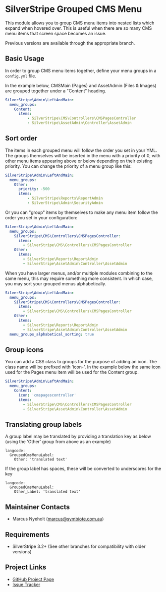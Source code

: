 # SilverStripe Grouped CMS Menu

This module allows you to group CMS menu items into nested lists which expand when hovered over. This is useful when 
there are so many CMS menu items that screen space becomes an issue.

Previous versions are available through the appropriate branch.

## Basic Usage

In order to group CMS menu items together, define your menu groups in a `config.yml` file.

In the example below, CMSMain (Pages) and AssetAdmin (Files &amp; Images) are grouped
together under a "Content" heading.

```yml
SilverStripe\Admin\LeftAndMain:
  menu_groups:
    Content:
      items:
          - SilverStripe\CMS\Controllers\CMSPagesController
          - SilverStripe\AssetAdmin\Controller\AssetAdmin
```

## Sort order

The items in each grouped menu will follow the order you set in your YML. The groups 
themselves will be inserted in the menu with a priority of 0, with other menu items 
appearing above or below depending on their existing priority.
You can change the priority of a menu group like this:

```yml
SilverStripe\Admin\LeftAndMain:
  menu_groups:
    Other:
      priority: -500
      items:
          - SilverStripe\Reports\ReportAdmin
          - SilverStripe\Admin\SecurityAdmin
```

Or you can "group" items by themselves to make any menu item follow the order you set in your configuration:

```yml
SilverStripe\Admin\LeftAndMain:
  menu_groups:
    SilverStripe\CMS\Controllers\CMSPagesController:
      items:
        - SilverStripe\CMS\Controllers\CMSPagesController
    Other:
      items:
        - SilverStripe\Reports\ReportAdmin
        - SilverStripe\AssetAdmin\Controller\AssetAdmin
```

When you have larger menus, and/or multiple modules combining to the same menu, this may require something more consistent. In which case, you may sort your grouped menus alphabetically.

```yml
SilverStripe\Admin\LeftAndMain:
  menu_groups:
    SilverStripe\CMS\Controllers\CMSPagesController:
      items:
        - SilverStripe\CMS\Controllers\CMSPagesController
    Other:
      items:
        - SilverStripe\Reports\ReportAdmin
        - SilverStripe\AssetAdmin\Controller\AssetAdmin
  menu_groups_alphabetical_sorting: true
```

## Group icons

You can add a CSS class to groups for the purpose of adding an icon. The class name will be prefixed with 'icon-'.
In the example below the same icon used for the Pages menu item will be used for the Content group.

```yml
SilverStripe\Admin\LeftAndMain:
  menu_groups:
    Content:
      icon: 'cmspagescontroller'
      items:
        - SilverStripe\CMS\Controllers\CMSPagesController
        - SilverStripe\AssetAdmin\Controller\AssetAdmin
```

## Translating group labels

A group label may be translated by providing a translation key as below (using
the 'Other' group from above as an example)

```
langcode:
  GroupedCmsMenuLabel:
    Other: 'translated text'
```

If the group label has spaces, these will be converted to underscores for the 
key

```
langcode:
  GroupedCmsMenuLabel:
    Other_Label: 'translated text'
```

## Maintainer Contacts

* Marcus Nyeholt (<marcus@symbiote.com.au>)

## Requirements

* SilverStripe 3.2+ (See other branches for compatibility with older versions)

## Project Links

* [GitHub Project Page](https://github.com/ajshort/silverstripe-grouped-cms-menu)
* [Issue Tracker](https://github.com/ajshort/silverstripe-grouped-cms-menu/issues)
